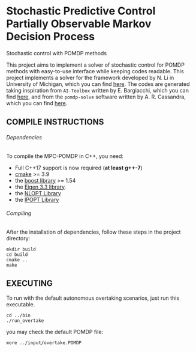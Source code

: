 # Stochastic Predictive Control Partially Observable Markov Decision Process

Stochastic control with POMDP methods

This project aims to implement a solver of stochastic control for POMDP methods with easy-to-use interface while keeping codes readable. This project implements a solver for the framework developed by N. Li in University of Michigan, which you can find [here](https://asmedigitalcollection.asme.org/dynamicsystems/article/726497/Stochastic-Predictive-Control-for-Partially). The codes are generated taking inspiration from `AI-Toolbox` written by E. Bargiacchi, which you can find [here](https://github.com/Svalorzen/AI-Toolbox), and from the `pomdp-solve` software written by A. R. Cassandra, which you can find [here](http://www.pomdp.org/code/index.shtml). 

## COMPILE INSTRUCTIONS

###### Dependencies

To compile the MPC-POMDP in C++, you need:

- Full C++17 support is now required (**at least g++-7**)
- [cmake](http://www.cmake.org/) >= 3.9
- the [boost library](http://www.boost.org/) >= 1.54
- the [Eigen 3.3 library](http://eigen.tuxfamily.org/index.php?title=Main_Page).
- the [NLOPT Library](https://nlopt.readthedocs.io/)
- the [IPOPT Library](https://coin-or.github.io/Ipopt/)

###### Compiling

After the installation of dependencies, follow these steps in the project directory:

```
mkdir build
cd build
cmake ..
make
```

## EXECUTING

To run with the default autonomous overtaking scenarios, just run 
this executable.

```
cd ../bin
./run_overtake
```

you may check the default POMDP file:

```
more ../input/overtake.POMDP
```
